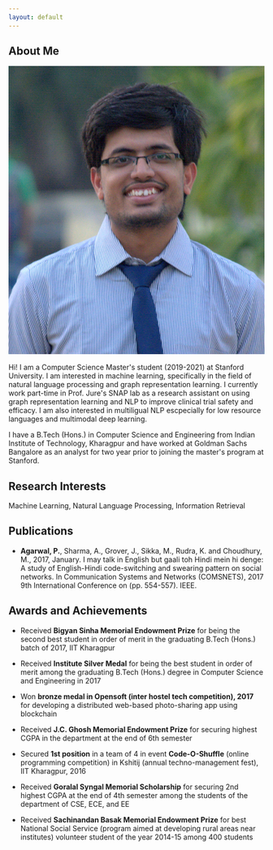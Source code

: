 ```yaml
---
layout: default
---
```


## About Me

<img class="profile-picture" src="profile2.jpg">

Hi! I am a Computer Science Master's student (2019-2021) at Stanford University. I am interested in machine learning, specifically in the field of natural language processing and graph representation learning. I currently work part-time in Prof. Jure's SNAP lab as a research assistant on using graph representation learning and NLP to improve clinical trial safety and efficacy. I am also interested in multiligual NLP escpecially for low resource languages and multimodal deep learning.


I have a B.Tech (Hons.) in Computer Science and Engineering from Indian Institute of Technology, Kharagpur and have worked at Goldman Sachs Bangalore as an analyst for two year prior to joining the master's program at Stanford.
 

## Research Interests

Machine Learning, Natural Language Processing, Information Retrieval

## Publications

* **Agarwal, P.**, Sharma, A., Grover, J., Sikka, M., Rudra, K. and Choudhury, M., 2017, January. I may talk in English but gaali toh Hindi mein hi denge: A study of English-Hindi code-switching and swearing pattern on social networks. In Communication Systems and Networks (COMSNETS), 2017 9th International Conference on (pp. 554-557). IEEE.

## Awards and Achievements


* Received **Bigyan Sinha Memorial Endowment Prize** for being the second best student in order of merit in the graduating B.Tech (Hons.) batch of 2017, IIT Kharagpur

* Received **Institute Silver Medal** for being the best student in order of merit among the graduating B.Tech (Hons.) degree in Computer Science and Engineering in 2017

* Won **bronze medal in Opensoft (inter hostel tech competition), 2017** for developing a distributed web-based photo-sharing app using blockchain

* Received **J.C. Ghosh Memorial Endowment Prize** for securing highest CGPA in the department at the end of 6th semester

* Secured **1st position** in a team of 4 in event **Code-O-Shuffle** (online programming competition) in Kshitij (annual techno-management fest), IIT Kharagpur, 2016

* Received **Goralal Syngal Memorial Scholarship** for securing 2nd highest CGPA at the end of 4th semester among the students of the department of CSE, ECE, and EE

* Received **Sachinandan Basak Memorial Endowment Prize** for best National Social Service (program aimed at developing rural areas near institutes) volunteer student of the year 2014-15 among 400 students
